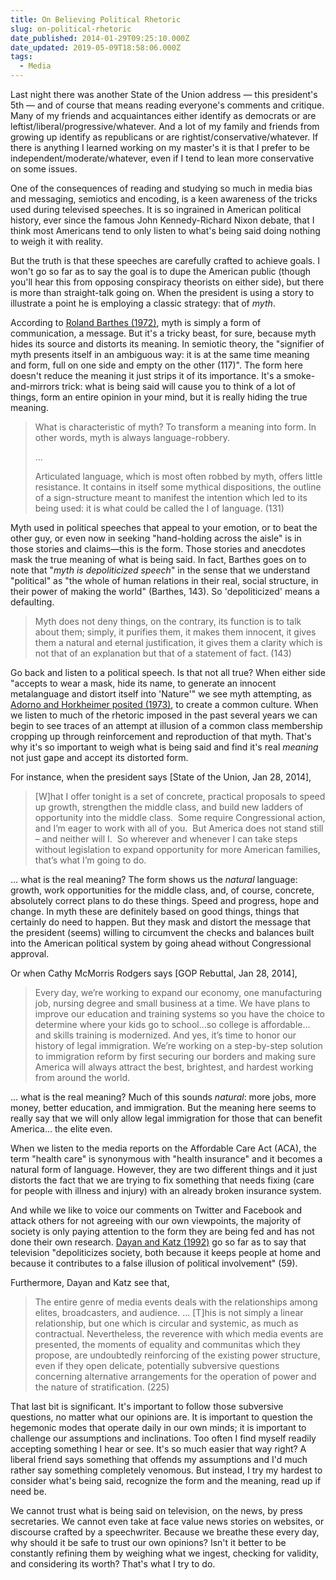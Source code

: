 ```yaml
---
title: On Believing Political Rhetoric
slug: on-political-rhetoric
date_published: 2014-01-29T09:25:10.000Z
date_updated: 2019-05-09T18:58:06.000Z
tags:
  - Media
---
```


Last night there was another State of the Union address — this president's 5th — and of course that means reading everyone's comments and critique. Many of my friends and acquaintances either identify as democrats or are leftist/liberal/progressive/whatever. And a lot of my family and friends from growing up identify as republicans or are rightist/conservative/whatever. If there is anything I learned working on my master's it is that I prefer to be independent/moderate/whatever, even if I tend to lean more conservative on some issues.

One of the consequences of reading and studying so much in media bias and messaging, semiotics and encoding, is a keen awareness of the tricks used during televised speeches. It is so ingrained in American political history, ever since the famous John Kennedy-Richard Nixon debate, that I think most Americans tend to only listen to what's being said doing nothing to weigh it with reality.

But the truth is that these speeches are carefully crafted to achieve goals. I won't go so far as to say the goal is to dupe the American public (though you'll hear this from opposing conspiracy theorists on either side), but there is more than straight-talk going on. When the president is using a story to illustrate a point he is employing a classic strategy: that of *myth*.

According to [Roland Barthes (1972)](http://www.amazon.com/gp/product/0374521506/ref=as_li_ss_tl?ie=UTF8&amp;camp=1789&amp;creative=390957&amp;creativeASIN=0374521506&amp;linkCode=as2&amp;tag=joggo-20), myth is simply a form of communication, a message. But it's a tricky beast, for sure, because myth hides its source and distorts its meaning. In semiotic theory, the "signifier of myth presents itself in an ambiguous way: it is at the same time meaning and form, full on one side and empty on the other (117)". The form here doesn't reduce the meaning it just strips it of its importance. It's a smoke-and-mirrors trick: what is being said will cause you to think of a lot of things, form an entire opinion in your mind, but it is really hiding the true meaning.

> What is characteristic of myth? To transform a meaning into form. In other words, myth is always language-robbery.
>
> ...
>
> Articulated language, which is most often robbed by myth, offers little resistance. It contains in itself some mythical dispositions, the outline of a sign-structure meant to manifest the intention which led to its being used: it is what could be called the I of language. (131)

Myth used in political speeches that appeal to your emotion, or to beat the other guy, or even now in seeking "hand-holding across the aisle" is in those stories and claims—this is the form. Those stories and anecdotes mask the true meaning of what is being said. In fact, Barthes goes on to note that "*myth is depoliticized speech*" in the sense that we understand "political" as "the whole of human relations in their real, social structure, in their power of making the world" (Barthes, 143). So 'depoliticized' means a defaulting.

> Myth does not deny things, on the contrary, its function is to talk about them; simply, it purifies them, it makes them innocent, it gives them a natural and eternal justification, it gives them a clarity which is not that of an explanation but that of a statement of fact. (143)

Go back and listen to a political speech. Is that not all true? When either side "accepts to wear a mask, hide its name, to generate an innocent metalanguage and distort itself into 'Nature'" we see myth attempting, as [Adorno and Horkheimer posited (1973)](http://www.amazon.com/gp/product/0804736332/ref=as_li_ss_tl?ie=UTF8&amp;camp=1789&amp;creative=390957&amp;creativeASIN=0804736332&amp;linkCode=as2&amp;tag=joggo-20), to create a common culture. When we listen to much of the rhetoric imposed in the past several years we can begin to see traces of an attempt at illusion of a common class membership cropping up through reinforcement and reproduction of that myth. That's why it's so important to weigh what is being said and find it's real *meaning* not just gape and accept its distorted form.

For instance, when the president says [State of the Union, Jan 28, 2014],

> [W]hat I offer tonight is a set of concrete, practical proposals to speed up growth, strengthen the middle class, and build new ladders of opportunity into the middle class.  Some require Congressional action, and I’m eager to work with all of you.  But America does not stand still – and neither will I.  So wherever and whenever I can take steps without legislation to expand opportunity for more American families, that’s what I’m going to do.

... what is the real meaning? The form shows us the *natural* language: growth, work opportunities for the middle class, and, of course, concrete, absolutely correct plans to do these things. Speed and progress, hope and change. In myth these are definitely based on good things, things that certainly do need to happen. But they mask and distort the message that the president (seems) willing to circumvent the checks and balances built into the American political system by going ahead without Congressional approval.

Or when Cathy McMorris Rodgers says [GOP Rebuttal, Jan 28, 2014],

> Every day, we’re working to expand our economy, one manufacturing job, nursing degree and small business at a time. We have plans to improve our education and training systems so you have the choice to determine where your kids go to school…so college is affordable…and skills training is modernized. And yes, it’s time to honor our history of legal immigration. We’re working on a step-by-step solution to immigration reform by first securing our borders and making sure America will always attract the best, brightest, and hardest working from around the world.

... what is the real meaning? Much of this sounds *natural*: more jobs, more money, better education, and immigration. But the meaning here seems to really say that we will only allow legal immigration for those that can benefit America... the elite even.

When we listen to the media reports on the Affordable Care Act (ACA), the term "health care" is synonymous with "health insurance" and it becomes a natural form of language. However, they are two different things and it just distorts the fact that we are trying to fix something that needs fixing (care for people with illness and injury) with an already broken insurance system.

And while we like to voice our comments on Twitter and Facebook and attack others for not agreeing with our own viewpoints, the majority of society is only paying attention to the form they are being fed and has not done their own research. [Dayan and Katz (1992)](http://www.amazon.com/gp/product/0674559568/ref=as_li_ss_tl?ie=UTF8&amp;camp=1789&amp;creative=390957&amp;creativeASIN=0674559568&amp;linkCode=as2&amp;tag=joggo-20) go so far as to say that television "depoliticizes society, both because it keeps people at home and because it contributes to a false illusion of political involvement" (59).

Furthermore, Dayan and Katz see that,

> The entire genre of media events deals with the relationships among elites, broadcasters, and audience. ... [T]his is not simply a linear relationship, but one which is circular and systemic, as much as contractual. Nevertheless, the reverence with which media events are presented, the moments of equality and communitas which they propose, are undoubtedly reinforcing of the existing power structure, even if they open delicate, potentially subversive questions concerning alternative arrangements for the operation of power and the nature of stratification. (225)

That last bit is significant. It's important to follow those subversive questions, no matter what our opinions are. It is important to question the hegemonic modes that operate daily in our own minds; it is important to challenge our assumptions and inclinations. Too often I find myself readily accepting something I hear or see. It's so much easier that way right? A liberal friend says something that offends my assumptions and I'd much rather say something completely venomous. But instead, I try my hardest to consider what's being said, recognize the form and the meaning, read up if need be.

We cannot trust what is being said on television, on the news, by press secretaries. We cannot even take at face value news stories on websites, or discourse crafted by a speechwriter. Because we breathe these every day, why should it be safe to trust our own opinions? Isn't it better to be constantly refining them by weighing what we ingest, checking for validity, and considering its worth? That's what I try to do.
